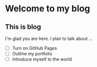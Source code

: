 # Welcome to my blog
## This is blog
I'm glad you are here. I plan to talk about ...
 - [ ] Turn on GitHub Pages
 - [ ] Outline my portfolio
 - [ ] Introduce myself to the world
